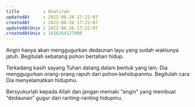 ```yaml
---
title         : Khatirah
updatedAt     : 2022-06-26 17:22:07
createdAt     : 2022-06-26 17:22:07
updatedAtUnix : 2022-06-26 17:22:07
createdAtUnix : 1656264127000 
---
```


Angin hanya akan menggugurkan dedaunan layu yang sudah waktunya jatuh. Begitulah sebatang pohon bertahan hidup.

Terkadang kasih sayang Tuhan datang dalam bentuk yang lain. Dia menggugurkan orang-orang rapuh dari pohon kehidupanmu. Begitulah cara Dia menyelamatkan hidupmu.

Bersyukurlah kepada Allah dan jangan memaki “angin” yang membuat “dedaunan” gugur dari ranting-ranting hidupmu.
